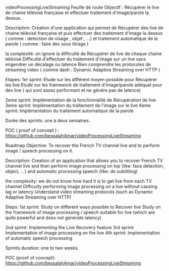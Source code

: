 videoProcessingLiveStreaming
Feuille de route Objectif : Récupérer le live de chaine télévisé française et effectuer traitement d'image/parole la dessus.

Description: Création d'une application qui permet de Récupérer des live de chaine télévisé française et puis effectuer des traitement d'image la dessus ( comme : detection de visage , objet , ...) et traitement automatique de la parole ( comme : faire des sous titrage )

la complexité: on ignore la difficulté de Récupérer de live de chaque chaine télévisé Difficulté d'effectuer du traitement d'image sur un live sans engendrer un décalage ou latence Bien comprendre les protocoles de streaming video ( comme dash : Dynamic Adaptive Streaming over HTTP )

Etapes: 1er sprint: Etude sur les différent moyen possible pour Récupérer les live Etude sur les framework de traitement d'image/parole adéquat pour des live ( qui sont assez performant et ne génére pas de latence)

2eme sprint: Implémentation de la fonctionnalité de Récupération de live 3eme sprint: Implémentation du traitement de l'image sur le live 4eme sprint: Implémentation du traitement automatique de la parole

Durée des sprints: une à deux semaines.

POC ( proof of concept ) : https://github.com/bessalahAmar/videoProcessingLiveStreaming

Roadmap Objective: To recover the French TV channel live and to perform image / speech processing on it.

Description: Creation of an application that allows you to recover French TV channel live and then perform image processing on top (like: face detection, object, ...) and automatic processing speech (like: do subtitling)

the complexity: we do not know how hard it is to get live from each TV channel Difficulty performing image processing on a live without causing lag or latency Understand video streaming protocols (such as Dynamic Adaptive Streaming over HTTP)

Steps: 1st sprint:     Study on different ways possible to Recover live     Study on the framework of image processing / speech suitable for live (which are quite powerful and does not generate latency)

2nd sprint:     Implementing the Live Recovery feature 3rd sprint:     Implementation of image processing on the live 4th sprint:     Implementation of automatic speech processing

Sprints duration: one to two weeks.

POC (proof of concept): https://github.com/bessalahAmar/videoProcessingLiveStreaming
